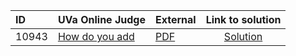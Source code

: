 | ID | UVa Online Judge | External | Link to solution |
|:---|:---|:---|:---:|
| 10943 | [How do you add](https://onlinejudge.org/index.php?option=com_onlinejudge&Itemid=8&category=655&page=show_problem&problem=1884) | [PDF](https://onlinejudge.org/external/109/10943.pdf) | [Solution](https%3A//github.com/versenyi98/programming-contests/tree/master/UVa%20Online%20Judge/10943%2520-%2520How%2520do%2520you%2520add)|
